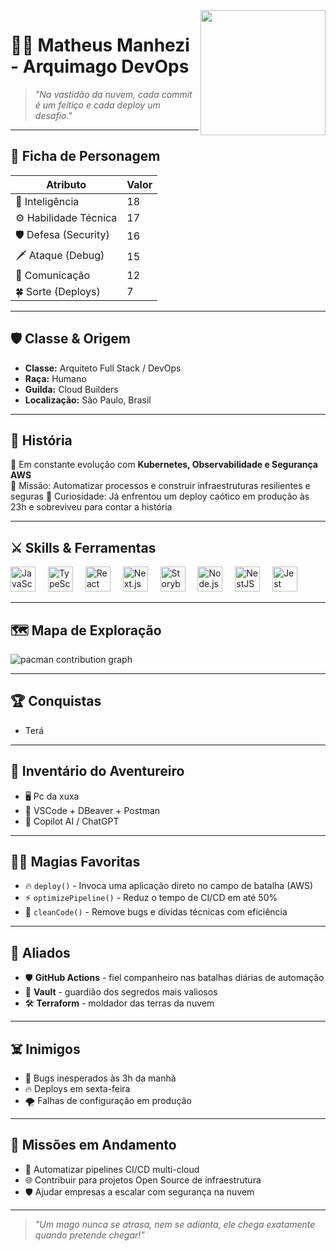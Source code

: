 <img align="right" height="200" src="" />

# 🧙‍♂️ Matheus Manhezi - Arquimago DevOps

> *"Na vastidão da nuvem, cada commit é um feitiço e cada deploy um desafio."*

---

## 🎲 Ficha de Personagem

| Atributo              | Valor |
|-----------------------|-------|
| 🧠 Inteligência        | 18    |
| ⚙️ Habilidade Técnica | 17    |
| 🛡️ Defesa (Security) | 16    |
| 🗡️ Ataque (Debug)     | 15    |
| 💬 Comunicação         | 12    |
| 🍀 Sorte (Deploys)    | 7     |

---

## 🛡️ Classe & Origem

- **Classe:** Arquiteto Full Stack / DevOps
- **Raça:** Humano
- **Guilda:** Cloud Builders
- **Localização:** São Paulo, Brasil

---

## 📜 História

🔭 Em constante evolução com **Kubernetes, Observabilidade e Segurança AWS**  
🎯 Missão: Automatizar processos e construir infraestruturas resilientes e seguras 
🎲 Curiosidade: Já enfrentou um deploy caótico em produção às 23h e sobreviveu para contar a história

---

## ⚔️ Skills & Ferramentas

<div align="left">
  <img src="https://cdn.jsdelivr.net/gh/devicons/devicon/icons/javascript/javascript-original.svg" height="40" alt="JavaScript" />
  <img width="12" />
  <img src="https://cdn.jsdelivr.net/gh/devicons/devicon/icons/typescript/typescript-original.svg" height="40" alt="TypeScript" />
  <img width="12" />
  <img src="https://cdn.jsdelivr.net/gh/devicons/devicon/icons/react/react-original.svg" height="40" alt="React" />
  <img width="12" />
  <img src="https://cdn.jsdelivr.net/gh/devicons/devicon/icons/nextjs/nextjs-original.svg" height="40" alt="Next.js" />
  <img width="12" />
  <img src="https://cdn.jsdelivr.net/gh/devicons/devicon/icons/storybook/storybook-original.svg" height="40" alt="Storybook" />
  <img width="12" />
  <img src="https://cdn.jsdelivr.net/gh/devicons/devicon/icons/nodejs/nodejs-original.svg" height="40" alt="Node.js" />
  <img width="12" />
  <img src="https://cdn.jsdelivr.net/gh/devicons/devicon/icons/nestjs/nestjs-original.svg" height="40" alt="NestJS" />
  <img width="12" />
  <img src="https://cdn.jsdelivr.net/gh/devicons/devicon/icons/jest/jest-plain.svg" height="40" alt="Jest" />
</div>

---

## 🗺️ Mapa de Exploração

<picture>
  <source media="(prefers-color-scheme: dark)" srcset="https://raw.githubusercontent.com/MatheusManhezi/MatheusManhezi/output/pacman-contribution-graph-dark.svg">
  <source media="(prefers-color-scheme: light)" srcset="https://raw.githubusercontent.com/MatheusManhezi/MatheusManhezi/output/pacman-contribution-graph.svg">
  <img alt="pacman contribution graph" src="https://raw.githubusercontent.com/MatheusManhezi/MatheusManhezi/output/pacman-contribution-graph.svg">
</picture>

---

## 🏆 Conquistas

- Terá

---

## 🎒 Inventário do Aventureiro

- 🖥️ Pc da xuxa
- 🔧 VSCode + DBeaver + Postman
- 🤖 Copilot AI / ChatGPT

---

## 🧙‍♂️ Magias Favoritas

- 🔥 `deploy()` - Invoca uma aplicação direto no campo de batalha (AWS)
- ⚡ `optimizePipeline()` - Reduz o tempo de CI/CD em até 50%
- 🧹 `cleanCode()` - Remove bugs e dívidas técnicas com eficiência

---

## 🤝 Aliados

- 🛡️ **GitHub Actions** - fiel companheiro nas batalhas diárias de automação
- 🔐 **Vault** - guardião dos segredos mais valiosos
- 🛠️ **Terraform** - moldador das terras da nuvem

---

## ☠️ Inimigos

- 🐛 Bugs inesperados às 3h da manhã
- 🔥 Deploys em sexta-feira
- 🌪️ Falhas de configuração em produção

---

## 🎯 Missões em Andamento

- 🚀 Automatizar pipelines CI/CD multi-cloud
- 🌐 Contribuir para projetos Open Source de infraestrutura
- 🛡️ Ajudar empresas a escalar com segurança na nuvem

---

> *\"Um mago nunca se atrasa, nem se adianta, ele chega exatamente quando pretende chegar!\"*
